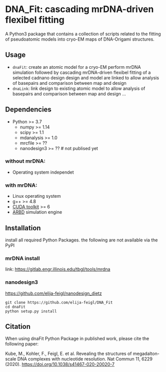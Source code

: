 # DNA_Fit: cascading mrDNA-driven flexibel fitting

A Python3 package that contains a collection of scripts related to the fitting of pseudoatomic models into cryo-EM maps of DNA-Origami structures.


## Usage
 * `dnaFit`: create an atomic model for a cryo-EM perform mrDNA simulation followed by cascading mrDNA-driven flexibel fitting of a selected cadnano design
    design and model are linked to allow analysis of basepairs and comparison between map and design
 * `dnaLink`: link design to existing atomic model to allow analysis of basepairs and comparison between map and design
...


## Dependencies

* Python >= 3.7
  * numpy >= 1.14
  * scipy >= 1.1
  * mdanalysis >= 1.0
  * mrcfile >= ??
  * nanodesign3  >= ?? # not publised yet

### without  mrDNA:

* Operating system independet

### with mrDNA:

* Linux operating system
* g++ >= 4.8
* [CUDA toolkit](https://developer.nvidia.com/cuda-toolkit) >= 6
* [ARBD](http://bionano.physics.illinois.edu/arbd) simulation engine


## Installation

install all required Python Packages. the following are not available via the PyPI
### mrDNA install
link: https://gitlab.engr.illinois.edu/tbgl/tools/mrdna
### nanodesign3
https://github.com/elija-feigl/nanodesign_dietz


    git clone https://github.com/elija-feigl/DNA_Fit
    cd dnaFit
    python setup.py install


## Citation

When using dnaFit Python Package in published work, please cite the following paper:

Kube, M., Kohler, F., Feigl, E. et al. Revealing the structures of megadalton-scale DNA complexes with nucleotide resolution. Nat Commun 11, 6229 (2020). https://doi.org/10.1038/s41467-020-20020-7
